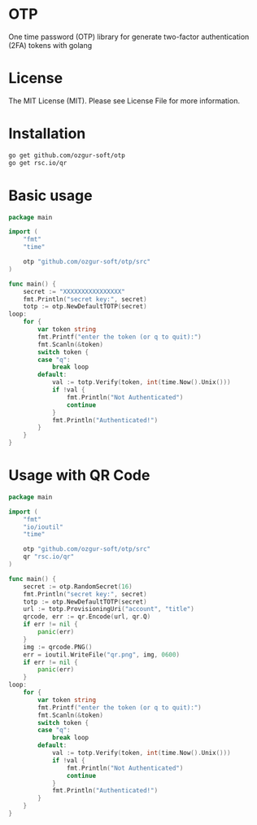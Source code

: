 # OTP
One time password (OTP) library for generate two-factor authentication (2FA) tokens with golang

# License
The MIT License (MIT). Please see License File for more information.

# Installation
```bash
go get github.com/ozgur-soft/otp
go get rsc.io/qr
```

# Basic usage
```go
package main

import (
	"fmt"
	"time"

	otp "github.com/ozgur-soft/otp/src"
)

func main() {
	secret := "XXXXXXXXXXXXXXXX"
	fmt.Println("secret key:", secret)
	totp := otp.NewDefaultTOTP(secret)
loop:
	for {
		var token string
		fmt.Printf("enter the token (or q to quit):")
		fmt.Scanln(&token)
		switch token {
		case "q":
			break loop
		default:
			val := totp.Verify(token, int(time.Now().Unix()))
			if !val {
				fmt.Println("Not Authenticated")
				continue
			}
			fmt.Println("Authenticated!")
		}
	}
}
```

# Usage with QR Code
```go
package main

import (
	"fmt"
	"io/ioutil"
	"time"

	otp "github.com/ozgur-soft/otp/src"
	qr "rsc.io/qr"
)

func main() {
	secret := otp.RandomSecret(16)
	fmt.Println("secret key:", secret)
	totp := otp.NewDefaultTOTP(secret)
	url := totp.ProvisioningUri("account", "title")
	qrcode, err := qr.Encode(url, qr.Q)
	if err != nil {
		panic(err)
	}
	img := qrcode.PNG()
	err = ioutil.WriteFile("qr.png", img, 0600)
	if err != nil {
		panic(err)
	}
loop:
	for {
		var token string
		fmt.Printf("enter the token (or q to quit):")
		fmt.Scanln(&token)
		switch token {
		case "q":
			break loop
		default:
			val := totp.Verify(token, int(time.Now().Unix()))
			if !val {
				fmt.Println("Not Authenticated")
				continue
			}
			fmt.Println("Authenticated!")
		}
	}
}
```
